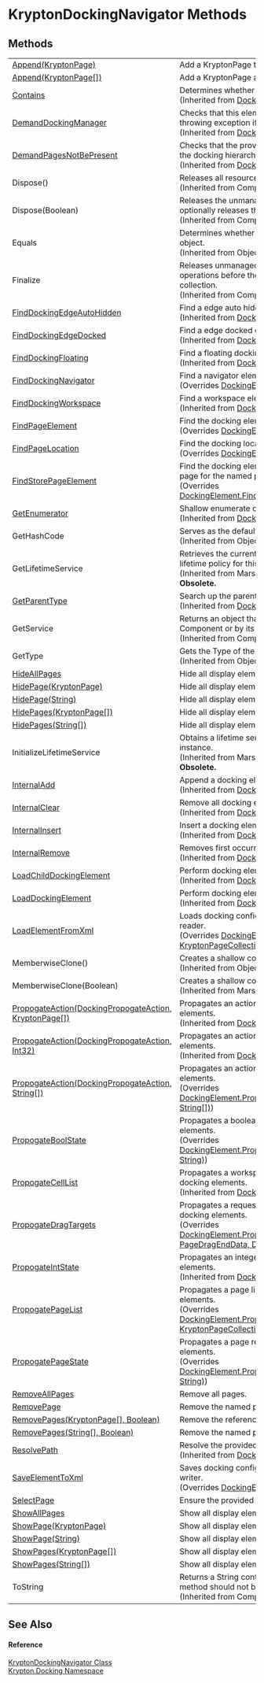 # KryptonDockingNavigator Methods




## Methods
<table>
<tr>
<td><a href="ed449913-79fe-22a8-c15a-24b2f059bec6.md">Append(KryptonPage)</a></td>
<td>Add a KryptonPage to the navigator.</td></tr>
<tr>
<td><a href="15249ff2-fb6f-afe9-2855-e6e931438c0b.md">Append(KryptonPage[])</a></td>
<td>Add a KryptonPage array to the navigator.</td></tr>
<tr>
<td><a href="ffe400f8-9921-39a0-2653-95697435d8e3.md">Contains</a></td>
<td>Determines whether the collection contains the docking element.<br />(Inherited from <a href="b45217df-c31e-9df9-dd90-e39ac4e0ee6c.md">DockingElementClosedCollection</a>)</td></tr>
<tr>
<td><a href="bc35b465-87cc-0062-e5c4-3ed917473786.md">DemandDockingManager</a></td>
<td>Checks that this element has access to a docking manager, throwing exception if not.<br />(Inherited from <a href="c7e1effe-a990-657a-ec94-d84a8ce57b9a.md">DockingElement</a>)</td></tr>
<tr>
<td><a href="36af17fb-6f03-8f71-b4f2-fe0a3e74111f.md">DemandPagesNotBePresent</a></td>
<td>Checks that the provided set of pages are not already present in the docking hierarchy.<br />(Inherited from <a href="c7e1effe-a990-657a-ec94-d84a8ce57b9a.md">DockingElement</a>)</td></tr>
<tr>
<td>Dispose()</td>
<td>Releases all resources used by the Component.<br />(Inherited from Component)</td></tr>
<tr>
<td>Dispose(Boolean)</td>
<td>Releases the unmanaged resources used by the Component and optionally releases the managed resources.<br />(Inherited from Component)</td></tr>
<tr>
<td>Equals</td>
<td>Determines whether the specified object is equal to the current object.<br />(Inherited from Object)</td></tr>
<tr>
<td>Finalize</td>
<td>Releases unmanaged resources and performs other cleanup operations before the Component is reclaimed by garbage collection.<br />(Inherited from Component)</td></tr>
<tr>
<td><a href="877a2948-07c3-c721-7570-c0ff03547b12.md">FindDockingEdgeAutoHidden</a></td>
<td>Find a edge auto hidden element by searching the hierarchy.<br />(Inherited from <a href="c7e1effe-a990-657a-ec94-d84a8ce57b9a.md">DockingElement</a>)</td></tr>
<tr>
<td><a href="e4d4f610-e9bc-ea5d-1bea-7e1827e02778.md">FindDockingEdgeDocked</a></td>
<td>Find a edge docked element by searching the hierarchy.<br />(Inherited from <a href="c7e1effe-a990-657a-ec94-d84a8ce57b9a.md">DockingElement</a>)</td></tr>
<tr>
<td><a href="93c463fd-954b-2534-5586-69c1a14f54ae.md">FindDockingFloating</a></td>
<td>Find a floating docking element by searching the hierarchy.<br />(Inherited from <a href="c7e1effe-a990-657a-ec94-d84a8ce57b9a.md">DockingElement</a>)</td></tr>
<tr>
<td><a href="693b7a47-ee1e-fae8-f7fb-95aaf2109c4f.md">FindDockingNavigator</a></td>
<td>Find a navigator element by searching the hierarchy.<br />(Overrides <a href="1805b52e-423d-4aa6-254b-f011eb8d1506.md">DockingElement.FindDockingNavigator(String)</a>)</td></tr>
<tr>
<td><a href="855cc15b-a11a-10ca-a229-25314e633b02.md">FindDockingWorkspace</a></td>
<td>Find a workspace element by searching the hierarchy.<br />(Inherited from <a href="c7e1effe-a990-657a-ec94-d84a8ce57b9a.md">DockingElement</a>)</td></tr>
<tr>
<td><a href="66767b26-7315-d2ee-6ce2-d2822eb98bcf.md">FindPageElement</a></td>
<td>Find the docking element that contains the named page.<br />(Overrides <a href="0e763d98-5fd6-32ee-f0b9-5ac795b0958c.md">DockingElement.FindPageElement(String)</a>)</td></tr>
<tr>
<td><a href="97eac801-de2c-a7de-34e2-6da162b7704a.md">FindPageLocation</a></td>
<td>Find the docking location of the named page.<br />(Overrides <a href="5e03f7e8-2f1f-9db9-4360-ac4b7da41513.md">DockingElement.FindPageLocation(String)</a>)</td></tr>
<tr>
<td><a href="59958de1-314a-6d7a-8815-21eea2e16b98.md">FindStorePageElement</a></td>
<td>Find the docking element that contains the location specific store page for the named page.<br />(Overrides <a href="36051c85-6a56-8827-2b23-419582f99d73.md">DockingElement.FindStorePageElement(DockingLocation, String)</a>)</td></tr>
<tr>
<td><a href="37006165-807d-3baf-9647-35f462653f9b.md">GetEnumerator</a></td>
<td>Shallow enumerate over child docking elements.<br />(Inherited from <a href="b45217df-c31e-9df9-dd90-e39ac4e0ee6c.md">DockingElementClosedCollection</a>)</td></tr>
<tr>
<td>GetHashCode</td>
<td>Serves as the default hash function.<br />(Inherited from Object)</td></tr>
<tr>
<td>GetLifetimeService</td>
<td>Retrieves the current lifetime service object that controls the lifetime policy for this instance.<br />(Inherited from MarshalByRefObject)<br /><strong>Obsolete.</strong></td></tr>
<tr>
<td><a href="07122d7b-5629-fb54-2d5d-1809a5a92420.md">GetParentType</a></td>
<td>Search up the parent chain looking for the specified type of object.<br />(Inherited from <a href="c7e1effe-a990-657a-ec94-d84a8ce57b9a.md">DockingElement</a>)</td></tr>
<tr>
<td>GetService</td>
<td>Returns an object that represents a service provided by the Component or by its Container.<br />(Inherited from Component)</td></tr>
<tr>
<td>GetType</td>
<td>Gets the Type of the current instance.<br />(Inherited from Object)</td></tr>
<tr>
<td><a href="5b9d6400-15e4-df98-c3f9-e05db061859f.md">HideAllPages</a></td>
<td>Hide all display elements of all pages.</td></tr>
<tr>
<td><a href="95d731bb-9bcb-e609-0492-eed1811cb6c5.md">HidePage(KryptonPage)</a></td>
<td>Hide all display elements of the provided page.</td></tr>
<tr>
<td><a href="7094bf17-25ee-0969-1cdd-75e6d1f6479b.md">HidePage(String)</a></td>
<td>Hide all display elements of the provided page.</td></tr>
<tr>
<td><a href="772607fa-2931-d4bc-9c77-ac97a795d8d7.md">HidePages(KryptonPage[])</a></td>
<td>Hide all display elements of the provided pages.</td></tr>
<tr>
<td><a href="070214bf-7c52-68d4-0ced-0c87207753fb.md">HidePages(String[])</a></td>
<td>Hide all display elements of the provided pages.</td></tr>
<tr>
<td>InitializeLifetimeService</td>
<td>Obtains a lifetime service object to control the lifetime policy for this instance.<br />(Inherited from MarshalByRefObject)<br /><strong>Obsolete.</strong></td></tr>
<tr>
<td><a href="116f3dee-52e9-7c4d-9b2d-17ab51e10f54.md">InternalAdd</a></td>
<td>Append a docking element to the collection.<br />(Inherited from <a href="b45217df-c31e-9df9-dd90-e39ac4e0ee6c.md">DockingElementClosedCollection</a>)</td></tr>
<tr>
<td><a href="b8ea2756-66fb-3eaa-c1a1-3ea445f772d4.md">InternalClear</a></td>
<td>Remove all docking elements from the collection.<br />(Inherited from <a href="b45217df-c31e-9df9-dd90-e39ac4e0ee6c.md">DockingElementClosedCollection</a>)</td></tr>
<tr>
<td><a href="3c60488d-7aa3-b3d1-4036-591af424a263.md">InternalInsert</a></td>
<td>Insert a docking element to the collection.<br />(Inherited from <a href="b45217df-c31e-9df9-dd90-e39ac4e0ee6c.md">DockingElementClosedCollection</a>)</td></tr>
<tr>
<td><a href="33556c4e-f778-d3f7-dfc5-854685b7d9e1.md">InternalRemove</a></td>
<td>Removes first occurrence of specified docking element.<br />(Inherited from <a href="b45217df-c31e-9df9-dd90-e39ac4e0ee6c.md">DockingElementClosedCollection</a>)</td></tr>
<tr>
<td><a href="dbda6a11-d4da-df9c-fe3c-593f7021556e.md">LoadChildDockingElement</a></td>
<td>Perform docking element specific actions for loading a child xml.<br />(Inherited from <a href="c7e1effe-a990-657a-ec94-d84a8ce57b9a.md">DockingElement</a>)</td></tr>
<tr>
<td><a href="d91f6831-33d8-140e-5214-6687834c7260.md">LoadDockingElement</a></td>
<td>Perform docking element specific actions based on the loading xml.<br />(Inherited from <a href="c7e1effe-a990-657a-ec94-d84a8ce57b9a.md">DockingElement</a>)</td></tr>
<tr>
<td><a href="a4664ec2-d64d-6073-7857-0c2074837bd7.md">LoadElementFromXml</a></td>
<td>Loads docking configuration information using a provider xml reader.<br />(Overrides <a href="238ed6e8-fc69-56bc-e3f9-9085c1bda29f.md">DockingElement.LoadElementFromXml(XmlReader, KryptonPageCollection)</a>)</td></tr>
<tr>
<td>MemberwiseClone()</td>
<td>Creates a shallow copy of the current Object.<br />(Inherited from Object)</td></tr>
<tr>
<td>MemberwiseClone(Boolean)</td>
<td>Creates a shallow copy of the current MarshalByRefObject object.<br />(Inherited from MarshalByRefObject)</td></tr>
<tr>
<td><a href="365a22a9-4486-d5f2-2b82-e803434e64b9.md">PropogateAction(DockingPropogateAction, KryptonPage[])</a></td>
<td>Propagates an action request down the hierarchy of docking elements.<br />(Inherited from <a href="c7e1effe-a990-657a-ec94-d84a8ce57b9a.md">DockingElement</a>)</td></tr>
<tr>
<td><a href="233bb399-94d1-b1af-8f91-a7839557ef61.md">PropogateAction(DockingPropogateAction, Int32)</a></td>
<td>Propagates an action request down the hierarchy of docking elements.<br />(Inherited from <a href="c7e1effe-a990-657a-ec94-d84a8ce57b9a.md">DockingElement</a>)</td></tr>
<tr>
<td><a href="62f1c829-1f83-1412-12c1-3dc27307fd09.md">PropogateAction(DockingPropogateAction, String[])</a></td>
<td>Propagates an action request down the hierarchy of docking elements.<br />(Overrides <a href="54bacd22-812c-3085-58b4-fe12d897109d.md">DockingElement.PropogateAction(DockingPropogateAction, String[])</a>)</td></tr>
<tr>
<td><a href="e495bb37-f83f-4637-a3b0-a390551287e4.md">PropogateBoolState</a></td>
<td>Propagates a boolean state request down the hierarchy of docking elements.<br />(Overrides <a href="9779e111-51b2-3297-5fc6-5a95b990a64e.md">DockingElement.PropogateBoolState(DockingPropogateBoolState, String)</a>)</td></tr>
<tr>
<td><a href="68cd6c60-d657-f675-2dad-41500520fedc.md">PropogateCellList</a></td>
<td>Propagates a workspace cell list request down the hierarchy of docking elements.<br />(Inherited from <a href="c7e1effe-a990-657a-ec94-d84a8ce57b9a.md">DockingElement</a>)</td></tr>
<tr>
<td><a href="7f28ee2c-c29a-bce3-c3d6-53805c5f72fb.md">PropogateDragTargets</a></td>
<td>Propagates a request for drag targets down the hierarchy of docking elements.<br />(Overrides <a href="0dcd3898-8baf-cc6e-e85b-2501b5cd8927.md">DockingElement.PropogateDragTargets(KryptonFloatingWindow, PageDragEndData, DragTargetList)</a>)</td></tr>
<tr>
<td><a href="8558d773-0258-3a91-e4aa-aeb6a126a75b.md">PropogateIntState</a></td>
<td>Propagates an integer state request down the hierarchy of docking elements.<br />(Inherited from <a href="c7e1effe-a990-657a-ec94-d84a8ce57b9a.md">DockingElement</a>)</td></tr>
<tr>
<td><a href="48e8fda5-6bc2-733c-5059-758d774981a5.md">PropogatePageList</a></td>
<td>Propagates a page list request down the hierarchy of docking elements.<br />(Overrides <a href="541ce7f0-80e7-8aad-71f2-216ee013922f.md">DockingElement.PropogatePageList(DockingPropogatePageList, KryptonPageCollection)</a>)</td></tr>
<tr>
<td><a href="dba3b07a-2f78-3fa4-3c89-f11946014b7c.md">PropogatePageState</a></td>
<td>Propagates a page request down the hierarchy of docking elements.<br />(Overrides <a href="5a6bcf00-030b-2384-1161-625eb3f526e8.md">DockingElement.PropogatePageState(DockingPropogatePageState, String)</a>)</td></tr>
<tr>
<td><a href="f261e124-deeb-b1d0-19db-f35c1dbb8259.md">RemoveAllPages</a></td>
<td>Remove all pages.</td></tr>
<tr>
<td><a href="3458029f-8da6-d546-a963-ef6060471bb7.md">RemovePage</a></td>
<td>Remove the named page.</td></tr>
<tr>
<td><a href="0fa4f8ba-7fa1-feee-9b7a-3f72d74c7944.md">RemovePages(KryptonPage[], Boolean)</a></td>
<td>Remove the referenced pages.</td></tr>
<tr>
<td><a href="c52a6ef9-dcaa-4dc9-ebaa-072707f4cf18.md">RemovePages(String[], Boolean)</a></td>
<td>Remove the named pages.</td></tr>
<tr>
<td><a href="bc3639cf-97a9-aabe-2a96-32a376754454.md">ResolvePath</a></td>
<td>Resolve the provided path.<br />(Inherited from <a href="c7e1effe-a990-657a-ec94-d84a8ce57b9a.md">DockingElement</a>)</td></tr>
<tr>
<td><a href="2abbf0e3-a8c0-66fb-1b4f-17ab6552ca4d.md">SaveElementToXml</a></td>
<td>Saves docking configuration information using a provider xml writer.<br />(Overrides <a href="7fa55353-c741-aad5-232b-cf6627f38811.md">DockingElement.SaveElementToXml(XmlWriter)</a>)</td></tr>
<tr>
<td><a href="6f58aa19-1e46-0658-74a0-174ca133787f.md">SelectPage</a></td>
<td>Ensure the provided page is selected within the cell that contains it.</td></tr>
<tr>
<td><a href="90a6f13c-ee0f-187f-b312-1347f2b9f87b.md">ShowAllPages</a></td>
<td>Show all display elements of all pages.</td></tr>
<tr>
<td><a href="a2fe2735-5679-722a-da5d-daca042cdb7f.md">ShowPage(KryptonPage)</a></td>
<td>Show all display elements of the provided page.</td></tr>
<tr>
<td><a href="a101e740-90eb-ef2c-e395-8cfe7f764ede.md">ShowPage(String)</a></td>
<td>Show all display elements of the provided page.</td></tr>
<tr>
<td><a href="73707d15-3e02-a0dc-3391-a301452c81bd.md">ShowPages(KryptonPage[])</a></td>
<td>Show all display elements of the provided pages.</td></tr>
<tr>
<td><a href="1571868f-7bb5-c628-63b9-88d5f945fb70.md">ShowPages(String[])</a></td>
<td>Show all display elements of the provided pages.</td></tr>
<tr>
<td>ToString</td>
<td>Returns a String containing the name of the Component, if any. This method should not be overridden.<br />(Inherited from Component)</td></tr>
</table>

## See Also


#### Reference
<a href="6f08c251-cb6b-a0e4-cae2-119443dd287b.md">KryptonDockingNavigator Class</a>  
<a href="98399376-cf41-9454-4b4d-4fab2ca20bc7.md">Krypton.Docking Namespace</a>  
